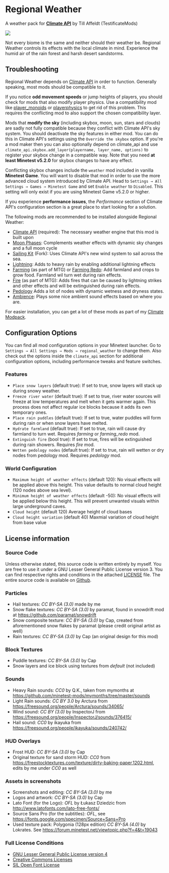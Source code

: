 # Regional Weather
A weather pack for [__Climate API__](https://github.com/t-affeldt/climate_api) by Till Affeldt (TestificateMods)

![](https://raw.githubusercontent.com/t-affeldt/regional_weather/master/screenshot.webp)

Not every biome is the same and neither should their weather be.
Regional Weather controls its effects with the local climate in mind.
Experience the humid air of the rain forest and harsh desert sandstorms.

## Troubleshooting
Regional Weather depends on [Climate API](https://github.com/t-affeldt/climate_api) in order to function. Generally speaking, most mods should be compatible to it.

If you notice __odd movement speeds__ or jump heights of players, you should check for mods that also modify player physics. Use a compatibility mod like [player_monoids](https://github.com/minetest-mods/player_monoids) or [playerphysics](https://forum.minetest.net/viewtopic.php?t=22172) to get rid of this problem. This requires the conflicting mod to also support the chosen compatibility layer.

Mods that __modify the sky__ (including skybox, moon, sun, stars and clouds) are sadly not fully compatible because they conflict with Climate API's sky system. You should deactivate the sky features in either mod. You can do this in Climate API's settings using the ``Override the skybox`` option. If you're a mod maker then you can also optionally depend on climate_api and use ``climate_api.skybox.add_layer(playername, layer_name, options)`` to register your skybox change in a compatible way. Note that you need __at least Minetest v5.2.0__ for skybox changes to have any effect.

Conflicting skybox changes include the ``weather`` mod included in vanilla __Minetest Game__. You will want to disable that mod in order to use the more advanced cloud system introduced by Climate API. Head to ``Settings → All Settings → Games → Minetest Game`` and set ``Enable weather`` to ``Disabled``. This setting will only exist if you are using Minetest Game v5.2.0 or higher.

If you experience __performance issues__, the *Performance* section of Climate API's configuration section is a great place to start looking for a solution.

The following mods are recommended to be installed alongside Regional Weather:
- [Climate API](https://github.com/t-affeldt/climate_api) (required): The necessary weather engine that this mod is built upon
- [Moon Phases](https://github.com/t-affeldt/minetest_moon_phase): Complements weather effects with dynamic sky changes and a full moon cycle
- [Sailing Kit](https://github.com/t-affeldt/sailing_kit) (Fork): Uses Climate API's new wind system to sail across the sea.
- [Lightning](https://github.com/minetest-mods/lightning): Adds to heavy rain by enabling additional lightning effects
- [Farming](https://github.com/minetest/minetest_game/tree/master/mods/farming) (as part of MTG) or [Farming Redo](https://forum.minetest.net/viewtopic.php?t=9019): Add farmland and crops to grow food. Farmland wil turn wet during rain effects.
- [Fire](https://github.com/minetest/minetest_game/tree/master/mods/fire) (as part of MTG): Adds fires that can be caused by lightning strikes and other effects and will be extinguished during rain effects.
- [Pedology](https://forum.minetest.net/viewtopic.php?f=11&t=9429) Adds a lot of nodes with dynamic wetness and dryness states.
- [Ambience](https://notabug.org/TenPlus1/ambience): Plays some nice ambient sound effects based on where you are.

For easier installation, you can get a lot of these mods as part of my [Climate Modpack](https://github.com/t-affeldt/climate).

## Configuration Options
You can find all mod configuration options in your Minetest launcher.
Go to ``Settings → All Settings → Mods → regional_weather`` to change them.
Also check out the options inside the ``climate_api`` section for additional configuration options, including performance tweaks and feature switches.

### Features
- ``Place snow layers`` (default true):
	If set to true, snow layers will stack up during snowy weather.
- ``Freeze river water`` (default true):
	If set to true, river water sources will freeze at low temperatures and melt when it gets warmer again.
	This process does not affect regular ice blocks because it adds its own temporary ones.
- ``Place rain puddles`` (default true):
	If set to true, water puddles will form during rain or when snow layers have melted.
- ``Hydrate farmland`` (default true):
	If set to true, rain will cause dry farmland to turn wet.
	Requires *farming* or *farming_redo* mod.
- ``Extinguish fire`` (bool true):
	If set to true, fires will be extinguished during rain showers.
	Requires *fire* mod.
- ``Wetten pedology nodes`` (default true):
	If set to true, rain will wetten or dry nodes from pedology mod.
	Requires *pedology* mod.

### World Configuration
- ``Maximum height of weather effects`` (default 120):
	No visual effects will be applied above this height.
	This value defaults to normal cloud height (120 nodes above sea level).
- ``Minimum height of weather effects`` (default -50):
	No visual effects will be applied below this height.
	This will prevent unwanted visuals within large underground caves.
- ``Cloud height`` (default 120)
	Average height of cloud bases
- ``Cloud height variation`` (default 40)
	Maxmial variation of cloud height from base value

## License information
### Source Code
Unless otherwise stated, this source code is written entirely by myself.
You are free to use it under a GNU Lesser General Public License version 3.
You can find respective rights and conditions in the attached [LICENSE](https://github.com/t-affeldt/regional_weather/blob/master/LICENSE.md) file.
The entire source code is available on [Github](https://github.com/t-affeldt/regional_weather).

### Particles
- Hail textures: *CC BY-SA (3.0)* made by me
- Snow flake textures: *CC BY-SA (3.0)* by paramat, found in snowdrift mod at https://github.com/paramat/snowdrift
- Snow composite texture: *CC BY-SA (3.0)* by Cap, created from aforementioned snow flakes by paramat (please credit original artist as well)
- Rain textures: *CC BY-SA (3.0)* by Cap (an original design for this mod)

### Block Textures
- Puddle textures: *CC BY-SA (3.0)* by Cap
- Snow layers and ice block using textures from *default* (not included)

### Sounds
- Heavy Rain sounds: *CC0* by Q.K., taken from mymonths at https://github.com/minetest-mods/mymonths/tree/master/sounds
- Light Rain sounds: *CC BY 3.0* by Arctura from https://freesound.org/people/Arctura/sounds/34065/
- Wind sound: *CC BY (3.0)* by InspectorJ from https://freesound.org/people/InspectorJ/sounds/376415/
- Hail sound: *CC0* by ikayuka from https://freesound.org/people/ikayuka/sounds/240742/

### HUD Overlays
- Frost HUD: *CC BY-SA (3.0)* by Cap
- Original texture for sand storm HUD: *CC0* from https://freestocktextures.com/texture/dirty-baking-paper,1202.html, edits by me under *CC0* as well

### Assets in screenshots
- Screenshots and editing: *CC BY-SA (3.0)* by me
- Logos and artwork: *CC BY-SA (3.0)* by Cap
- Lato Font (for the Logo): *OFL* by Łukasz Dziedzic from http://www.latofonts.com/lato-free-fonts/
- Source Sans Pro (for the subtitles): *OFL*, see https://fonts.google.com/specimen/Source+Sans+Pro
- Used texture pack: Polygonia (128px edition) *CC BY-SA (4.0)* by Lokrates. See https://forum.minetest.net/viewtopic.php?f=4&t=19043

### Full License Conditions
- [GNU Lesser General Public License version 4](https://github.com/t-affeldt/regional_weather/blob/master/LICENSE.md)
- [Creative Commons Licenses](https://creativecommons.org/licenses/)
- [SIL Open Font License](https://opensource.org/licenses/OFL-1.1)